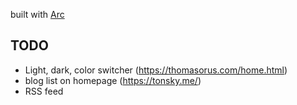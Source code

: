 
built with [Arc](https://github.com/carimura/arc/)


## TODO

- Light, dark, color switcher (https://thomasorus.com/home.html)
- blog list on homepage (https://tonsky.me/)
- RSS feed
